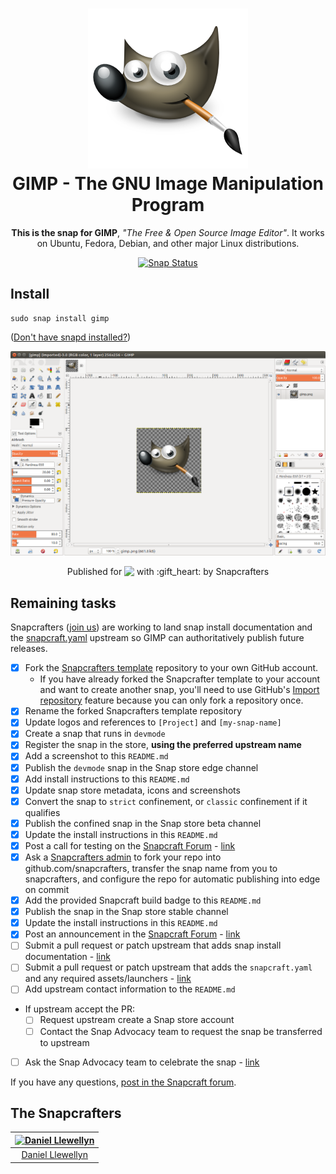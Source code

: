<h1 align="center">
  <img src="gimp.png" alt="GIMP">
  <br />
  GIMP - The GNU Image Manipulation Program
</h1>

<p align="center"><b>This is the snap for GIMP</b>, <i>"The Free &amp; Open Source Image Editor"</i>. It works on Ubuntu, Fedora, Debian, and other major Linux
distributions.</p>

<p align="center">
<a href="https://build.snapcraft.io/user/snapcrafters/gimp"><img src="https://build.snapcraft.io/badge/snapcrafters/gimp.svg" alt="Snap Status"></a>
</p>

## Install

    sudo snap install gimp

([Don't have snapd installed?](https://snapcraft.io/docs/core/install))

![GIMP](screenshot.png?raw=true "GIMP")

<p align="center">Published for <img src="http://anything.codes/slack-emoji-for-techies/emoji/tux.png" align="top" width="24" /> with :gift_heart: by Snapcrafters</p>

## Remaining tasks

Snapcrafters ([join us](https://forum.snapcraft.io/t/join-snapcrafters/1325)) 
are working to land snap install documentation and
the [snapcraft.yaml](https://github.com/snapcrafters/fork-and-rename-me/blob/master/snap/snapcraft.yaml)
upstream so GIMP can authoritatively publish future releases.

  - [x] Fork the [Snapcrafters template](https://github.com/snapcrafters/fork-and-rename-me) repository to your own GitHub account.
    - If you have already forked the Snapcrafter template to your account and want to create another snap, you'll need to use GitHub's [Import repository](https://github.com/new/import) feature because you can only fork a repository once.
  - [x] Rename the forked Snapcrafters template repository
  - [x] Update logos and references to `[Project]` and `[my-snap-name]`
  - [x] Create a snap that runs in `devmode`
  - [x] Register the snap in the store, **using the preferred upstream name**
  - [x] Add a screenshot to this `README.md`
  - [x] Publish the `devmode` snap in the Snap store edge channel
  - [x] Add install instructions to this `README.md`
  - [x] Update snap store metadata, icons and screenshots
  - [x] Convert the snap to `strict` confinement, or `classic` confinement if it qualifies
  - [x] Publish the confined snap in the Snap store beta channel
  - [x] Update the install instructions in this `README.md`
  - [x] Post a call for testing on the [Snapcraft Forum](https://forum.snapcraft.io) - [link](https://forum.snapcraft.io/t/call-for-testing-gimp/1281)
  - [x] Ask a [Snapcrafters admin](https://github.com/orgs/snapcrafters/people?query=%20role%3Aowner) to fork your repo into github.com/snapcrafters, transfer the snap name from you to snapcrafters, and configure the repo for automatic publishing into edge on commit
  - [x] Add the provided Snapcraft build badge to this `README.md`
  - [x] Publish the snap in the Snap store stable channel
  - [x] Update the install instructions in this `README.md`
  - [x] Post an announcement in the [Snapcraft Forum](https://forum.snapcraft.io) - [link](https://forum.snapcraft.io/t/gimp-snap-pushed-to-stable-channel/1619)
  - [ ] Submit a pull request or patch upstream that adds snap install documentation - [link]()
  - [ ] Submit a pull request or patch upstream that adds the `snapcraft.yaml` and any required assets/launchers - [link]()
  - [ ] Add upstream contact information to the `README.md`
  - If upstream accept the PR:
    - [ ] Request upstream create a Snap store account
    - [ ] Contact the Snap Advocacy team to request the snap be transferred to upstream
  - [ ] Ask the Snap Advocacy team to celebrate the snap - [link]()

If you have any questions, [post in the Snapcraft forum](https://forum.snapcraft.io).


## The Snapcrafters

| [![Daniel Llewellyn](http://gravatar.com/avatar/c77d9922c44ee0a34b8cabc4029b5082/?s=128)](https://github.com/diddledan/) |
| :---: |
| [Daniel Llewellyn](https://github.com/diddledan/) |

<!-- Uncomment and modify this when you have upstream contacts
## Upstream

| [![Upstream Name](http://gravatar.com/avatar/bc0bced65e963eb5c3a16cab8b004431?s=128)](https://github.com/upstreamname) |
| :---: |
| [Upstream Name](https://github.com/upstreamname) |
-->
